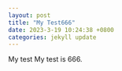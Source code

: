 ```yaml
---
layout: post
title: "My Test666"
date: 2023-3-19 10:24:38 +0800
categories: jekyll update
---
```


My test My test is 666.